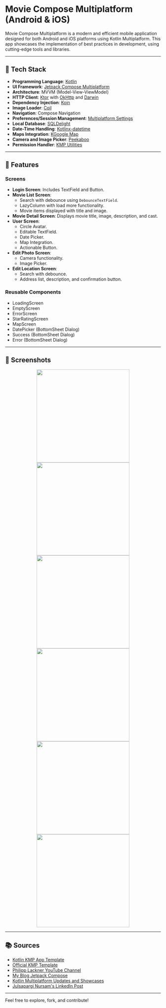 # Movie Compose Multiplatform (Android & iOS)

Movie Compose Multiplatform is a modern and efficient mobile application designed for both Android and iOS platforms using Kotlin Multiplatform. This app showcases the implementation of best practices in development, using cutting-edge tools and libraries.

---

## 🚀 Tech Stack

- **Programming Language**: [Kotlin](https://kotlinlang.org/)
- **UI Framework**: [Jetpack Compose Multiplatform](https://www.jetbrains.com/lp/compose-multiplatform/)
- **Architecture**: MVVM (Model-View-ViewModel)
- **HTTP Client**: [Ktor](https://ktor.io/) with [OkHttp](https://square.github.io/okhttp/) and [Darwin](https://github.com/ktorio/ktor-darwin)
- **Dependency Injection**: [Koin](https://insert-koin.io/)
- **Image Loader**: [Coil](https://coil-kt.github.io/coil/)
- **Navigation**: Compose Navigation
- **Preferences/Session Management**: [Multiplatform Settings](https://github.com/russhwolf/multiplatform-settings)
- **Local Database**: [SQLDelight](https://github.com/sqldelight/sqldelight)
- **Date-Time Handling**: [Kotlinx-datetime](https://github.com/Kotlin/kotlinx-datetime)
- **Maps Integration**: [KGoogle Map](https://github.com/the-best-is-best/kgoogle-map)
- **Camera and Image Picker**: [Peekaboo](https://github.com/onseok/peekaboo)
- **Permission Handler**: [KMP Utilities](https://github.com/azisanw19/kmp-utilities)

---

## 🎨 Features

### Screens
- **Login Screen**: Includes TextField and Button.
- **Movie List Screen**:  
  - Search with debounce using `DebounceTextField`.  
  - LazyColumn with load more functionality.  
  - Movie items displayed with title and image.
- **Movie Detail Screen**: Displays movie title, image, description, and cast.
- **User Screen**:  
  - Circle Avatar.  
  - Editable TextField.  
  - Date Picker.  
  - Map Integration.  
  - Actionable Button.
- **Edit Photo Screen**:  
  - Camera functionality.  
  - Image Picker.
- **Edit Location Screen**:  
  - Search with debounce.  
  - Address list, description, and confirmation button.

### Reusable Components
- LoadingScreen  
- EmptyScreen  
- ErrorScreen  
- StarRatingScreen  
- MapScreen  
- DatePicker (BottomSheet Dialog)  
- Success (BottomSheet Dialog)  
- Error (BottomSheet Dialog)

---

## 📸 Screenshots

<div align="center">
  <img src="https://raw.githubusercontent.com/firdausmaulan/CMP-Movie/refs/heads/master/screenshoot/login.jpeg" width="300">
  <img src="https://raw.githubusercontent.com/firdausmaulan/CMP-Movie/refs/heads/master/screenshoot/movies.jpeg" width="300">
  <img src="https://raw.githubusercontent.com/firdausmaulan/CMP-Movie/refs/heads/master/screenshoot/movie-detail.jpeg" width="300">
</div>

<div align="center">
  <img src="https://raw.githubusercontent.com/firdausmaulan/CMP-Movie/refs/heads/master/screenshoot/user.jpeg" width="300">
  <img src="https://raw.githubusercontent.com/firdausmaulan/CMP-Movie/refs/heads/master/screenshoot/date-picker.jpeg" width="300">
  <img src="https://raw.githubusercontent.com/firdausmaulan/CMP-Movie/refs/heads/master/screenshoot/location.jpeg" width="300">
</div>

---

## 📚 Sources

- [Kotlin KMP App Template](https://github.com/Kotlin/KMP-App-Template)  
- [Official KMP Template](https://kmp.jetbrains.com)  
- [Philipp Lackner YouTube Channel](https://www.youtube.com/@PhilippLackner/videos)  
- [My Blog Jetpack Compose](https://github.com/firdausmaulan/My-Blog-Jetpack-Compose)  
- [Kotlin Multiplatform Updates and Showcases](https://www.linkedin.com/company/kotlin-multiplatform-updates-and-showcases/posts/?feedView=all)  
- [Julsapargi Nursam's LinkedIn Post](https://www.linkedin.com/posts/julsapargi-nursam_composemultiplatform-kotlinmultiplatform-activity-7264232968619999235-Idwf?utm_source=share&utm_medium=member_desktop)  

---

Feel free to explore, fork, and contribute!
